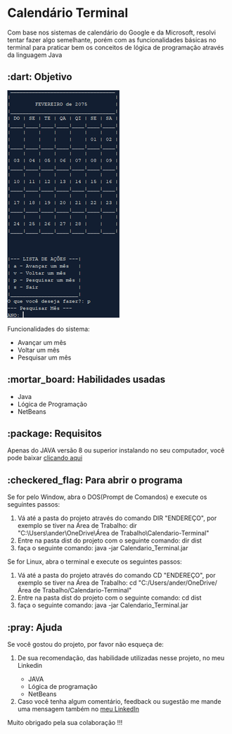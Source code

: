 <h1>Calendário Terminal</h1>
<p>
Com base nos sistemas de calendário do Google e da Microsoft, resolvi tentar fazer algo semelhante, porém com as funcionalidades básicas no terminal para praticar bem os conceitos de lógica de programação através da linguagem Java
</p>

<h2>:dart: Objetivo</h2>
<img src="Midia/Tela_principal.png">
<p>Funcionalidades do sistema:</p>
<ul>
  <li>Avançar um mês</li>
  <li>Voltar um mês</li>
  <li>Pesquisar um mês</li>
</ul>

<h2>:mortar_board: Habilidades usadas</h2>
<ul>
  <li>Java</li>
  <li>Lógica de Programação</li>
  <li>NetBeans</li>
</ul>

<h2>:package: Requisitos</h2>
<p>Apenas do JAVA versão 8 ou superior instalando no seu computador, você pode baixar <a href="https://www.java.com/pt-BR/">clicando aqui</a></p>

<h2>:checkered_flag: Para abrir o programa</h2>
<p>Se for pelo Window, abra o DOS(Prompt de Comandos) e execute os seguintes passos:</p>
<ol>
  <li>Vá até a pasta do projeto através do comando DIR "ENDEREÇO", por exemplo se tiver na Área de Trabalho: dir "C:\Users\ander\OneDrive\Área de Trabalho\Calendario-Terminal"</li>
  <li>Entre na pasta dist do projeto com o seguinte comando: dir dist</li>
  <li>faça o seguinte comando: java -jar Calendario_Terminal.jar
</ol>

<p>Se for Linux, abra o terminal e execute os seguintes passos:</p>
<ol>
  <li>Vá até a pasta do projeto através do comando CD "ENDEREÇO", por exemplo se tiver na Área de Trabalho: cd "C:/Users/ander/OneDrive/Área de Trabalho/Calendario-Terminal"</li>
  <li>Entre na pasta dist do projeto com o seguinte comando: cd dist</li>
  <li>faça o seguinte comando: java -jar Calendario_Terminal.jar
</ol>

<h2>:pray: Ajuda</h2>

  <p>
  Se você gostou do projeto, por favor não esqueça de:
  </p>
  
  <ol>
  <li>De sua recomendação, das habilidade utilizadas nesse projeto, no meu Linkedin</li>
    <ul>
      <li>  JAVA</li>
      <li>  Lógica de programação</li>
      <li>  NetBeans</li>
    </ul>
  <li>Caso você tenha algum comentário, feedback ou sugestão me mande uma mensagem também no <a href="linkedin.com/in/anderson-correia">meu LinkedIn</a></li>
  </ol>
  
  <p>
  Muito obrigado pela sua colaboração !!!
  </p>
